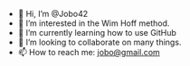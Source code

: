 - 👋 Hi, I’m @Jobo42
- 👀 I’m interested in the Wim Hoff method.
- 🌱 I’m currently learning how to use GitHub
- 💞️ I’m looking to collaborate on many things.
- 📫 How to reach me: jobo@gmail.com

<!---
Jobo42/Jobo42 is a ✨ special ✨ repository because its `README.md` (this file) appears on your GitHub profile.
You can click the Preview link to take a look at your changes.
--->
